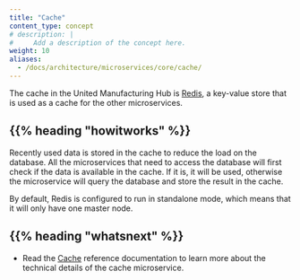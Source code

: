 ```yaml
---
title: "Cache"
content_type: concept
# description: |
#     Add a description of the concept here.
weight: 10
aliases:
  - /docs/architecture/microservices/core/cache/
---
```


<!-- overview -->

The cache in the United Manufacturing Hub is [Redis](https://redis.io/), a
key-value store that is used as a cache for the other microservices.

<!-- body -->

## {{% heading "howitworks" %}}

Recently used data is stored in the cache to reduce the load on the database.
All the microservices that need to access the database will first check if the
data is available in the cache. If it is, it will be used, otherwise the
microservice will query the database and store the result in the cache.

By default, Redis is configured to run in standalone mode, which means that it
will only have one master node.

<!-- Optional section; add links to information related to this topic. -->

## {{% heading "whatsnext" %}}

- Read the [Cache](/docs/reference/microservices/cache/) reference documentation
  to learn more about the technical details of the cache microservice.
